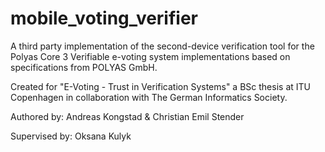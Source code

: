 # mobile_voting_verifier

A third party implementation of the second-device verification tool for the Polyas Core 3 Verifiable e-voting system implementations based on specifications from POLYAS GmbH. 

Created for "E-Voting - Trust in Verification Systems" a BSc thesis at ITU Copenhagen in collaboration with The German Informatics Society.

Authored by:
Andreas Kongstad & Christian Emil Stender

Supervised by:
Oksana Kulyk
